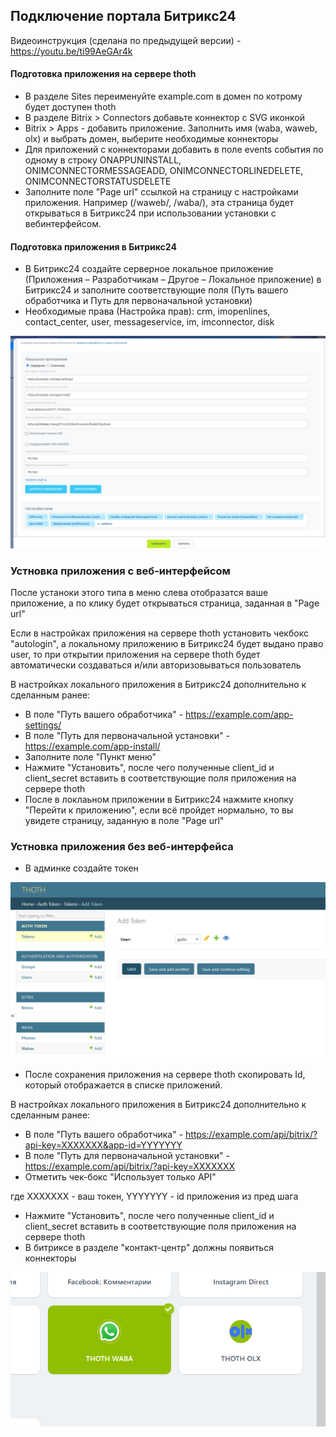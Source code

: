 ## Подключение портала Битрикс24

Видеоинструкция (сделана по предыдущей версии) - https://youtu.be/ti99AeGAr4k

#### Подготовка приложения на сервере thoth

+ В разделе Sites переименуйте example.com в домен по котрому будет доступен thoth
+ В разделе Bitrix > Connectors добавьте коннектор с SVG иконкой
+ Bitrix > Apps - добавить приложение. Заполнить имя (waba, waweb, olx) и выбрать домен, выберите необходимые коннекторы
+ Для приложений с коннекторами добавить в поле events события по одному в строку ONAPPUNINSTALL, ONIMCONNECTORMESSAGEADD, ONIMCONNECTORLINEDELETE, ONIMCONNECTORSTATUSDELETE
+ Заполните поле "Page url" ссылкой на страницу с настройками приложения. Например (/waweb/, /waba/), эта страница будет открываться в Битрикс24 при использовании установки с вебинтерфейсом.

#### Подготовка приложения в Битрикс24
+ В Битрикс24 создайте серверное локальное приложение (Приложения – Разработчикам – Другое – Локальное приложение) в Битрикс24 и заполните соответствующие поля (Путь вашего обработчика и Путь для первоначальной установки) 
+ Необходимые права (Настройка прав): crm, imopenlines, contact_center, user, messageservice, im, imconnector, disk

![b24 local app](img/b24_local_app.png)

### Устновка приложения с веб-интерфейсом 
После устаноки этого типа в меню слева отобразатся ваше приложение, а по клику будет открываться страница, заданная в "Page url"

Если в настройках приложения на сервере thoth установить чекбокс "autologin", а локальному приложению в Битрикс24 будет выдано право user, то при открытии приложения на сервере thoth будет автоматически создаваться и/или авторизовываться пользователь

В настройках локального приложения в Битрикс24 дополнительно к сделанным ранее:

+ В поле "Путь вашего обработчика" - https://example.com/app-settings/
+ В поле "Путь для первоначальной установки" - https://example.com/app-install/
+ Заполните поле "Пункт меню"
+ Нажмите "Установить", после чего полученные client_id и client_secret вставить в соответствующие поля приложения на сервере thoth
+ После в локлаьном приложении в Битрикс24 нажмите кнопку "Перейти к приложению", если всё пройдет нормально, то вы увидете страницу, заданную в поле "Page url"

### Устновка приложения без веб-интерфейса

+ В админке создайте токен 

![thoth user token](img/token.png)

+ После сохранения приложения на сервере thoth скопировать Id, который отображается в списке приложений.

В настройках локального приложения в Битрикс24 дополнительно к сделанным ранее:

+ В поле "Путь вашего обработчика" -  https://example.com/api/bitrix/?api-key=XXXXXXX&app-id=YYYYYYY
+ В поле "Путь для первоначальной установки" - https://example.com/api/bitrix/?api-key=XXXXXXX
+ Отметить чек-бокс "Использует только API"

где XXXXXXX - ваш токен, YYYYYYY - id приложения из пред шага

+ Нажмите "Установить", после чего полученные client_id и client_secret вставить в соответствующие поля приложения на сервере thoth
+ В битриксе в разделе "контакт-центр" должны появиться коннекторы

![alt text](img/olx-connector.png)
